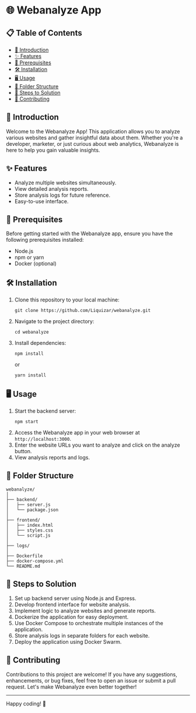 # 🌐 Webanalyze App

## 📋 Table of Contents
- [👋 Introduction](#-introduction)
- [✨ Features](#-features)
- [🔧 Prerequisites](#-prerequisites)
- [🛠️ Installation](#️-installation)
- [🖥️ Usage](#️-usage)
- [📁 Folder Structure](#️-folder-structure)
- [📝 Steps to Solution](#️-steps-to-solution)
- [🤝 Contributing](#️-contributing)

## 👋 Introduction
Welcome to the Webanalyze App! This application allows you to analyze various websites and gather insightful data about them. Whether you're a developer, marketer, or just curious about web analytics, Webanalyze is here to help you gain valuable insights.

## ✨ Features
- Analyze multiple websites simultaneously.
- View detailed analysis reports.
- Store analysis logs for future reference.
- Easy-to-use interface.

## 🔧 Prerequisites
Before getting started with the Webanalyze app, ensure you have the following prerequisites installed:
- Node.js
- npm or yarn
- Docker (optional)

## 🛠️ Installation
1. Clone this repository to your local machine:
   ```
   git clone https://github.com/Liquizar/webanalyze.git
   ```
2. Navigate to the project directory:
   ```
   cd webanalyze
   ```
3. Install dependencies:
   ```
   npm install
   ```
   or
   ```
   yarn install
   ```

## 🖥️ Usage
1. Start the backend server:
   ```
   npm start
   ```
2. Access the Webanalyze app in your web browser at `http://localhost:3000`.
3. Enter the website URLs you want to analyze and click on the analyze button.
4. View analysis reports and logs.

## 📁 Folder Structure
```
webanalyze/
│
├── backend/
│   ├── server.js
│   └── package.json
│
├── frontend/
│   ├── index.html
│   ├── styles.css
│   └── script.js
│
├── logs/
│
├── Dockerfile
├── docker-compose.yml
└── README.md
```

## 📝 Steps to Solution
1. Set up backend server using Node.js and Express.
2. Develop frontend interface for website analysis.
3. Implement logic to analyze websites and generate reports.
4. Dockerize the application for easy deployment.
5. Use Docker Compose to orchestrate multiple instances of the application.
6. Store analysis logs in separate folders for each website.
7. Deploy the application using Docker Swarm.

## 🤝 Contributing
Contributions to this project are welcome! If you have any suggestions, enhancements, or bug fixes, feel free to open an issue or submit a pull request. Let's make Webanalyze even better together!

---

Happy coding! 🚀
